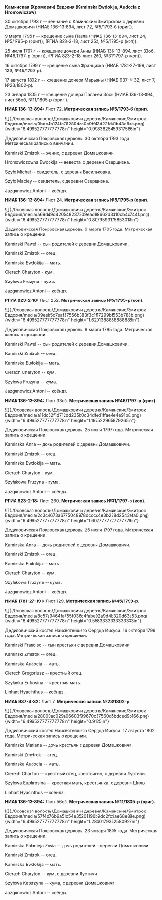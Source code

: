 **Каминская (Хромович) Евдокия (Kaminska Ewdokija, Audocia z
Hromowiczow)**

30 октября 1793 г -- венчание с Каминским Змитроком с деревни
Домашковичи (НИАБ 136-13-894, лист 72, №5/1793-б (ориг)).

9 марта 1795 г -- крещение сына Павла (НИАБ 136-13-894, лист 24,
№5/1795-р (ориг)), (РГИА 823-2-18, лист 252, №5/1795-р (коп)).

25 июля 1797 г -- крещение дочери Анны (НИАБ 136-13-894, лист 33об,
№46/1797-р (ориг)), (РГИА 823-2-18, лист 260, №31/1797-р (коп)).

16 октября 1799 г -- крещение сына Франциска (НИАБ 1781-27-199, лист
129, №45/1799-р).

17 августа 1802 г -- крещение дочери Марьяны (НИАБ 937-4-32, лист 7,
№23/1802-р).

23 января 1805 г -- крещение дочери Паланеи Зоси (НИАБ 136-13-894, лист
56об, №11/1805-р (ориг)).

**НИАБ 136-13-894:** Лист 72. **Метрическая запись №5/1793-б (ориг).**

![](./Осовская волость/Домашковичи деревня/Каминские/Змитрок Евдокия/media/9bde4b174fe76289dce0e9ff43d22fd41b43e8ce.png){width="6.496527777777778in"
height="0.9983825459317586in"}

Дедиловичская Покровская церковь. 30 октября 1793 года. Метрическая
запись о венчании.

Kaminski Zmitrok -- жених, с деревни Домашковичи.

Hromowiczowna Ewdokija -- невеста, с деревни Озерщизна.

Szyło Michał -- свидетель, с деревни Васильковка.

Szyło Maciey -- свидетель, с деревни Озерщизна.

Jazgunowicz Antoni -- ксёндз.

**НИАБ 136-13-894:** Лист 24. **Метрическая запись №5/1795-р (ориг).**

![](./Осовская волость/Домашковичи деревня/Каминские/Змитрок Евдокия/media/a69dd9d420548237309ead88662d3d10cb4c744f.png){width="6.496527777777778in"
height="0.8079593175853018in"}

Дедиловичская Покровская церковь. 9 марта 1795 года. Метрическая запись
о крещении.

Kaminski Paweł -- сын родителей с деревни Домашковичи.

Kaminski Zmitrok -- отец.

Kaminska Ewdokija -- мать.

Cierach Charyton - кум.

Szyłowa Fruzyna - кума.

Jazgunowicz Antoni -- ксёндз.

**РГИА 823-2-18:** Лист 252. **Метрическая запись №5/1795-р (коп).**

![](./Осовская волость/Домашковичи деревня/Каминские/Змитрок Евдокия/media/09eeb5c7eaf37556b383f3c1f17299bf553b788b.png){width="6.496527777777778in"
height="1.6201388888888888in"}

Дедиловичская Покровская церковь. 9 марта 1795 года. Метрическая запись
о крещении.

Kaminski Paweł -- сын родителей с деревни Домашковичи.

Kaminski Zmitrok -- отец.

Kaminska Eudokija -- мать.

Cierach Charyton -- кум.

Szyłowa Fruzyna -- кума.

Jazgunowicz Antoni -- ксёндз.

**НИАБ 136-13-894:** Лист 33об. **Метрическая запись №46/1797-р
(ориг).**

![](./Осовская волость/Домашковичи деревня/Каминские/Змитрок Евдокия/media/a11dc52f1d712dd235b0c34dfed1ffae4e4e91b8.png){width="6.496527777777778in"
height="1.197522965879265in"}

Дедиловичская Покровская церковь. 25 июля 1797 года. Метрическая запись
о крещении.

Kaminska Anna -- дочь родителей с деревни Домашковичи.

Kaminski Zmitrok -- отец.

Kaminska Ewdokija -- мать.

Cierach Charyton - кум.

Szyłakowa Fruzyna - кума.

Jazgunowicz Antoni -- ксёндз.

**РГИА 823-2-18:** Лист 260. **Метрическая запись №31/1797-р (коп).**

![](./Осовская волость/Домашковичи деревня/Каминские/Змитрок Евдокия/media/2c3c4673a6775048978dcccc4e3b228d2543efa0.png){width="6.496527777777778in"
height="1.6027777777777779in"}

Дедиловичская Покровская церковь. 25 июля 1797 года. Метрическая запись
о крещении.

Kaminska Anna -- дочь родителей с деревни Домашковичи.

Kaminski Zmitrok -- отец.

Kaminska Eudokija -- мать.

Cierach Charyton -- кум.

Szyłakowa Fruzyna -- кума.

Jazgunowicz Antoni -- ксёндз.

**НИАБ 1781-27-191:** Лист 129. **Метрическая запись №45/1799-р.**

![](./Осовская волость/Домашковичи деревня/Каминские/Змитрок Евдокия/media/8c57a9464fa755f036c4fabe92a9d4b320d63e53.png){width="6.496527777777778in"
height="0.5583333333333333in"}

Дедиловичский костел Наисвятейшего Сердца Иисуса. 16 октября 1799 года.
Метрическая запись о крещении.

Kaminski Francisc -- сын крестьян с деревни Домашковичи.

Kaminski Zmitrok -- отец.

Kaminska Audocia -- мать.

Cierech Gregoriusz -- крестный отец.

Szyłanka Eufrosina -- крестная мать.

Linhart Hyacinthus -- ксёндз.

**НИАБ 937-4-32:** Лист 7. **Метрическая запись №23/1802-р.**

![](./Осовская волость/Домашковичи деревня/Каминские/Змитрок Евдокия/media/28000ac029a06603f99670c37560d5bdced9b166.png){width="6.496527777777778in"
height="0.9125in"}

Дедиловичский костел Наисвятейшего Сердца Иисуса. 17 августа 1802 года.
Метрическая запись о крещении.

Kaminska Mariana -- дочь крестьян с деревни Домашковичи.

Kaminski Zmytrok -- отец.

Kaminska Audocia -- мать.

Cierech Chariton -- крестный отец, крестьянин, с деревни Лустичи.

Szyłowa Euphrosina -- крестная мать, крестьянка, с деревни Шилы.

Linhart Hyacinthus -- ксёндз.

**НИАБ 136-13-894:** Лист 56об. **Метрическая запись №11/1805-р
(ориг).**

![](./Осовская волость/Домашковичи деревня/Каминские/Змитрок Евдокия/media/57f4d76b9a51c54e35201196b9dc2fc9ae68e88e.png){width="6.496527777777778in"
height="1.2840179352580927in"}

Дедиловичская Покровская церковь. 23 января 1805 года. Метрическая
запись о крещении.

Kaminska Palanieja Zosia -- дочь родителей с деревни Домашкoвичи.

Kaminski Zmitrok -- отец.

Kaminska Ewdokija -- мать.

Cierach Charyton -- кум, с деревни Лустичи.

Szyłowa Katerzyna -- кума, с деревни Домашкoвичи.

Jazgunowicz Antoni -- ксёндз.
